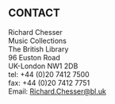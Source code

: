 ## CONTACT

Richard Chesser  
 Music Collections  
 The British Library  
 96 Euston Road  
 UK-London NW1 2DB  
 tel: +44 (0)20 7412 7500  
 fax: +44 (0)20 7412 7751  
 Email: [Richard.Chesser@bl.uk](mailto:Richard.Chesser@bl.uk "Opens window for sending email")




